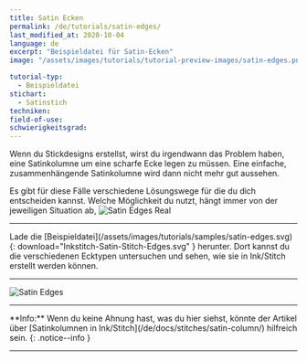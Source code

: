 ```yaml
---
title: Satin Ecken
permalink: /de/tutorials/satin-edges/
last_modified_at: 2020-10-04
language: de
excerpt: "Beispieldatei für Satin-Ecken"
image: "/assets/images/tutorials/tutorial-preview-images/satin-edges.png"

tutorial-typ:
  - Beispieldatei
stichart: 
  - Satinstich
techniken:
field-of-use:
schwierigkeitsgrad: 
---
```

Wenn du Stickdesigns erstellst, wirst du irgendwann das Problem haben, eine Satinkolumne um eine scharfe Ecke legen zu müssen. Eine einfache, zusammenhängende Satinkolumne wird dann nicht mehr gut aussehen.

Es gibt für diese Fälle verschiedene Lösungswege für die du dich entscheiden kannst. Welche Möglichkeit du nutzt, hängt immer von der jeweiligen Situation ab,
![Satin Edges Real](/assets/images/tutorials/tutorial-preview-images/satin-edges.png)

<hr>
Lade die [Beispieldatei](/assets/images/tutorials/samples/satin-edges.svg){: download="Inkstitch-Satin-Stitch-Edges.svg" } herunter. Dort kannst du die verschiedenen Ecktypen untersuchen und sehen, wie sie in Ink/Stitch erstellt werden können.
<hr>

![Satin Edges](/assets/images/tutorials/samples/satin-edges.svg)

<hr>
**Info:** Wenn du keine Ahnung hast, was du hier siehst, könnte der Artikel über [Satinkolumnen in Ink/Stitch](/de/docs/stitches/satin-column/) hilfreich sein.
{: .notice--info }
<hr>
